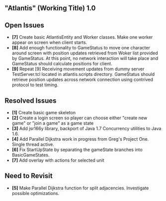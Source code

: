 "Atlantis" (Working Title) 1.0
------------------------------

Open Issues
-----------
- **[7]** Create basic AtlantisEntity and Worker classes. Make one worker appear on screen when
          client starts.
- **[8]** Add enough functionality to GameStatus to move one character around screen with position
          updates retrieved from Woker list provided by GameStatus. At this point, no network
          interaction will take place and GameStatus should calculate positions for client.
- **[9]** Repeat [9] Receiving movement updates from dummy server TestServer.tcl located in 
          atlantis.scripts directory. GameStatus should retrieve position updates across
          network connection using contrived protocol to test timing.

Resolved Issues
---------------
- **[1]** Create basic game skeleton 
- **[2]** Create a login screen so player can choose either "create new game" or "join a game" as a game state
- **[3]** Add jsr166y library, backport of Java 1.7 Concurrency utilities to Java 1.6. 
- **[4]** Add Parallel Dijkstra work in progress from Greg's Project One. Single thread active.
- **[6]** Fix StartUpState by separating the gameState branches into BasicGameStates.
- **[7]** Add overlay with actions for selected unit

Need to Revisit
---------------
- **[5]** Make Parallel Dijkstra function for split adjacencies. Investigate possible optimizations.

